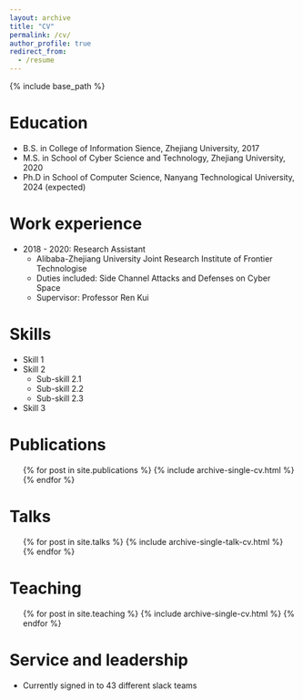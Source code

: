 ```yaml
---
layout: archive
title: "CV"
permalink: /cv/
author_profile: true
redirect_from:
  - /resume
---
```


{% include base_path %}

Education
======
* B.S. in College of Information Sience, Zhejiang University, 2017
* M.S. in School of Cyber Science and Technology, Zhejiang University, 2020
* Ph.D in School of Computer Science, Nanyang Technological University, 2024 (expected)

Work experience
======
* 2018 - 2020: Research Assistant
  * Alibaba-Zhejiang University Joint Research Institute of Frontier Technologise
  * Duties included: Side Channel Attacks and Defenses on Cyber Space
  * Supervisor: Professor Ren Kui
  
Skills
======
* Skill 1
* Skill 2
  * Sub-skill 2.1
  * Sub-skill 2.2
  * Sub-skill 2.3
* Skill 3

Publications
======
  <ul>{% for post in site.publications %}
    {% include archive-single-cv.html %}
  {% endfor %}</ul>
  
Talks
======
  <ul>{% for post in site.talks %}
    {% include archive-single-talk-cv.html %}
  {% endfor %}</ul>
  
Teaching
======
  <ul>{% for post in site.teaching %}
    {% include archive-single-cv.html %}
  {% endfor %}</ul>
  
Service and leadership
======
* Currently signed in to 43 different slack teams
